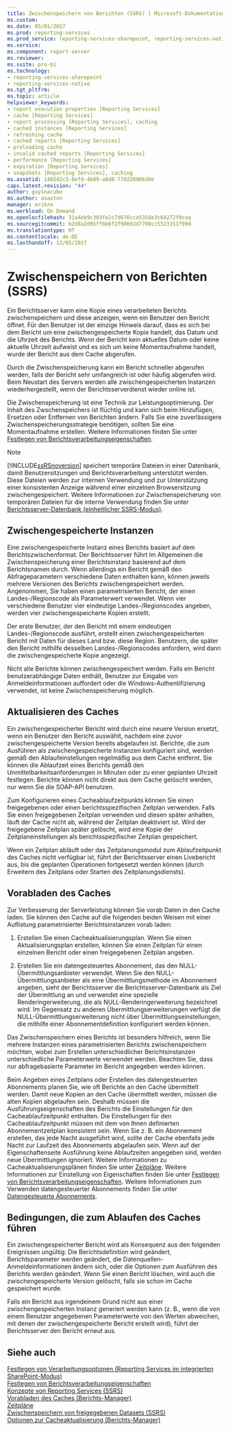 ```yaml
---
title: Zwischenspeichern von Berichten (SSRS) | Microsoft-Dokumentation
ms.custom: 
ms.date: 03/01/2017
ms.prod: reporting-services
ms.prod_service: reporting-services-sharepoint, reporting-services-native
ms.service: 
ms.component: report-server
ms.reviewer: 
ms.suite: pro-bi
ms.technology:
- reporting-services-sharepoint
- reporting-services-native
ms.tgt_pltfrm: 
ms.topic: article
helpviewer_keywords:
- report execution properties [Reporting Services]
- cache [Reporting Services]
- report processing [Reporting Services], caching
- cached instances [Reporting Services]
- refreshing cache
- cached reports [Reporting Services]
- preloading cache
- invalid cached reports [Reporting Services]
- performance [Reporting Services]
- expiration [Reporting Services]
- snapshots [Reporting Services], caching
ms.assetid: 146542c3-8efd-4b89-a8d8-77d22896630e
caps.latest.revision: "44"
author: guyinacube
ms.author: asaxton
manager: erikre
ms.workload: On Demand
ms.openlocfilehash: 31a4eb9c303fe2c7d676cca535de3c64272f0caa
ms.sourcegitcommit: b2d8a2d95ffbb6f2f98692d7760cc5523151f99d
ms.translationtype: HT
ms.contentlocale: de-DE
ms.lasthandoff: 12/05/2017
---
```

# <a name="caching-reports-ssrs"></a>Zwischenspeichern von Berichten (SSRS)
  Ein Berichtsserver kann eine Kopie eines verarbeiteten Berichts zwischenspeichern und diese anzeigen, wenn ein Benutzer den Bericht öffnet. Für den Benutzer ist der einzige Hinweis darauf, dass es sich bei dem Bericht um eine zwischengespeicherte Kopie handelt, das Datum und die Uhrzeit des Berichts. Wenn der Bericht kein aktuelles Datum oder keine aktuelle Uhrzeit aufweist und es sich um keine Momentaufnahme handelt, wurde der Bericht aus dem Cache abgerufen.  
  
 Durch die Zwischenspeicherung kann ein Bericht schneller abgerufen werden, falls der Bericht sehr umfangreich ist oder häufig abgerufen wird. Beim Neustart des Servers werden alle zwischengespeicherten Instanzen wiederhergestellt, wenn der Berichtsserverdienst wieder online ist.  
  
 Die Zwischenspeicherung ist eine Technik zur Leistungsoptimierung. Der Inhalt des Zwschenspeichers ist flüchtig und kann sich beim Hinzufügen, Ersetzen oder Entfernen von Berichten ändern. Falls Sie eine zuverlässigere Zwischenspeicherungsstrategie benötigen, sollten Sie eine Momentaufnahme erstellen. Weitere Informationen finden Sie unter [Festlegen von Berichtsverarbeitungseigenschaften](../../reporting-services/report-server/set-report-processing-properties.md).  
  
> [!NOTE]  
>  [!INCLUDE[ssRSnoversion](../../includes/ssrsnoversion-md.md)] speichert temporäre Dateien in einer Datenbank, damit Benutzersitzungen und Berichtsverarbeitung unterstützt werden. Diese Dateien werden zur internen Verwendung und zur Unterstützung einer konsistenten Anzeige während einer einzelnen Browsersitzung zwischengespeichert. Weitere Informationen zur Zwischenspeicherung von temporären Dateien für die interne Verwendung finden Sie unter [Berichtsserver-Datenbank (einheitlicher SSRS-Modus)](../../reporting-services/report-server/report-server-database-ssrs-native-mode.md).  
  
## <a name="cached-instances"></a>Zwischengespeicherte Instanzen  
 Eine zwischengespeicherte Instanz eines Berichts basiert auf dem Berichtszwischenformat. Der Berichtsserver führt im Allgemeinen die Zwischenspeicherung einer Berichtsinstanz basierend auf dem Berichtsnamen durch. Wenn allerdings ein Bericht gemäß den Abfrageparametern verschiedene Daten enthalten kann, können jeweils mehrere Versionen des Berichts zwischengespeichert werden. Angenommen, Sie haben einen parametrisierten Bericht, der einen Landes-/Regionscode als Parameterwert verwendet. Wenn vier verschiedene Benutzer vier eindeutige Landes-/Regionscodes angeben, werden vier zwischengespeicherte Kopien erstellt.  
  
 Der erste Benutzer, der den Bericht mit einem eindeutigen Landes-/Regionscode ausführt, erstellt einen zwischengespeicherten Bericht mit Daten für dieses Land bzw. diese Region. Benutzern, die später den Bericht mithilfe desselben Landes-/Regionscodes anfordern, wird dann die zwischengespeicherte Kopie angezeigt.  
  
 Nicht alle Berichte können zwischengespeichert werden. Falls ein Bericht benutzerabhängige Daten enthält, Benutzer zur Eingabe von Anmeldeinformationen auffordert oder die Windows-Authentifizierung verwendet, ist keine Zwischenspeicherung möglich.  
  
## <a name="refreshing-the-cache"></a>Aktualisieren des Caches  
 Ein zwischengespeicherter Bericht wird durch eine neuere Version ersetzt, wenn ein Benutzer den Bericht auswählt, nachdem eine zuvor zwischengespeicherte Version bereits abgelaufen ist. Berichte, die zum Ausführen als zwischengespeicherte Instanzen konfiguriert sind, werden gemäß den Ablaufeinstellungen regelmäßig aus dem Cache entfernt. Sie können die Ablaufzeit eines Berichts gemäß den Unmittelbarkeitsanforderungen in Minuten oder zu einer geplanten Uhrzeit festlegen. Berichte können nicht direkt aus dem Cache gelöscht werden, nur wenn Sie die SOAP-API benutzen.  
  
 Zum Konfigurieren eines Cacheablaufzeitpunkts können Sie einen freigegebenen oder einen berichtsspezifischen Zeitplan verwenden. Falls Sie einen freigegebenen Zeitplan verwenden und diesen später anhalten, läuft der Cache nicht ab, während der Zeitplan deaktiviert ist. Wird der freigegebene Zeitplan später gelöscht, wird eine Kopie der Zeitplaneinstellungen als berichtsspezifischer Zeitplan gespeichert.  
  
 Wenn ein Zeitplan abläuft oder das Zeitplanungsmodul zum Ablaufzeitpunkt des Caches nicht verfügbar ist, führt der Berichtsserver einen Livebericht aus, bis die geplanten Operationen fortgesetzt werden können (durch Erweitern des Zeitplans oder Starten des Zeitplanungsdiensts).  
  
## <a name="preloading-the-cache"></a>Vorabladen des Caches  
 Zur Verbesserung der Serverleistung können Sie vorab Daten in den Cache laden. Sie können den Cache auf die folgenden beiden Weisen mit einer Auflistung parametrisierter Berichtsinstanzen vorab laden:  
  
1.  Erstellen Sie einen Cacheaktualisierungsplan. Wenn Sie einen Aktualisierungsplan erstellen, können Sie einen Zeitplan für einen einzelnen Bericht oder einen freigegebenen Zeitplan angeben.  
  
2.  Erstellen Sie ein datengesteuertes Abonnement, das den NULL-Übermittlungsanbieter verwendet. Wenn Sie den NULL-Übermittlungsanbieter als eine Übermittlungsmethode im Abonnement angeben, sieht der Berichtsserver die Berichtsserver-Datenbank als Ziel der Übermittlung an und verwendet eine spezielle Renderingerweiterung, die als NULL-Renderingerweiterung bezeichnet wird. Im Gegensatz zu anderen Übermittlungserweiterungen verfügt die NULL-Übermittlungserweiterung nicht über Übermittlungseinstellungen, die mithilfe einer Abonnementdefinition konfiguriert werden können.  
  
 Das Zwischenspeichern eines Berichts ist besonders hilfreich, wenn Sie mehrere Instanzen eines parametrisierten Berichts zwischenspeichern möchten, wobei zum Erstellen unterschiedlicher Berichtsinstanzen unterschiedliche Parameterwerte verwendet werden. Beachten Sie, dass nur abfragebasierte Parameter im Bericht angegeben werden können.  
  
 Beim Angeben eines Zeitplans oder Erstellen des datengesteuerten Abonnements planen Sie, wie oft Berichte an den Cache übermittelt werden. Damit neue Kopien an den Cache übermittelt werden, müssen die alten Kopien abgelaufen sein. Deshalb müssen die Ausführungseigenschaften des Berichts die Einstellungen für den Cacheablaufzeitpunkt enthalten. Die Einstellungen für den Cacheablaufzeitpunkt müssen mit dem von Ihnen definierten Abonnementzeitplan konsistent sein. Wenn Sie z. B. ein Abonnement erstellen, das jede Nacht ausgeführt wird, sollte der Cache ebenfalls jede Nacht zur Laufzeit des Abonnements abgelaufen sein. Wenn auf der Eigenschaftenseite Ausführung keine Ablaufzeiten angegeben sind, werden neue Übermittlungen ignoriert. Weitere Informationen zu Cacheaktualisierungsplänen finden Sie unter [Zeitpläne](../../reporting-services/subscriptions/schedules.md). Weitere Informationen zur Einstellung von Eigenschaften finden Sie unter [Festlegen von Berichtsverarbeitungseigenschaften](../../reporting-services/report-server/set-report-processing-properties.md). Weitere Informationen zum Verwenden datengesteuerter Abonnements finden Sie unter [Datengesteuerte Abonnements](../../reporting-services/subscriptions/data-driven-subscriptions.md).  
  
## <a name="conditions-that-cause-cache-expiration"></a>Bedingungen, die zum Ablaufen des Caches führen  
 Ein zwischengespeicherter Bericht wird als Konsequenz aus den folgenden Ereignissen ungültig: Die Berichtsdefinition wird geändert, Berichtsparameter werden geändert, die Datenquellen-Anmeldeinformationen ändern sich, oder die Optionen zum Ausführen des Berichts werden geändert. Wenn Sie einen Bericht löschen, wird auch die zwischengespeicherte Version gelöscht, falls sie schon im Cache gespeichert wurde.  
  
 Falls ein Bericht aus irgendeinem Grund nicht aus einer zwischengespeicherten Instanz generiert werden kann (z. B., wenn die von einem Benutzer angegebenen Parameterwerte von den Werten abweichen, mit denen der zwischengespeicherte Bericht erstellt wird), führt der Berichtsserver den Bericht erneut aus.  
  
## <a name="see-also"></a>Siehe auch  
 [Festlegen von Verarbeitungsoptionen &#40;Reporting Services im integrierten SharePoint-Modus&#41;](../../reporting-services/report-server-sharepoint/set-processing-options-reporting-services-in-sharepoint-integrated-mode.md)   
 [Festlegen von Berichtsverarbeitungseigenschaften](../../reporting-services/report-server/set-report-processing-properties.md)   
 [Konzepte von Reporting Services (SSRS)](../../reporting-services/reporting-services-concepts-ssrs.md)   
 [Vorabladen des Caches (Berichts-Manager)](../../reporting-services/report-server/preload-the-cache-report-manager.md)   
 [Zeitpläne](../../reporting-services/subscriptions/schedules.md)   
 [Zwischenspeichern von freigegebenen Datasets (SSRS)](../../reporting-services/report-server/cache-shared-datasets-ssrs.md)   
 [Optionen zur Cacheaktualisierung &#40;Berichts-Manager&#41;](http://msdn.microsoft.com/library/227da40c-6bd2-48ec-aa9c-50ce6c1ca3a6)  
  
  
